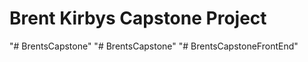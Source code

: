 # Brent Kirbys Capstone Project
"# BrentsCapstone" 
"# BrentsCapstone" 
"# BrentsCapstoneFrontEnd" 

